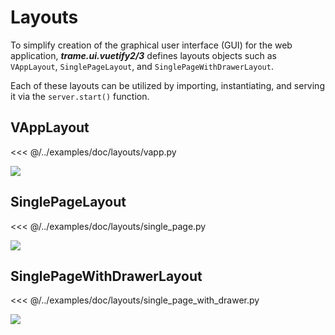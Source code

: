 # Layouts

To simplify creation of the graphical user interface (GUI) for the web application, ***trame.ui.vuetify2/3*** defines layouts objects such as `VAppLayout`, `SinglePageLayout`, and `SinglePageWithDrawerLayout`.

Each of these layouts can be utilized by importing, instantiating, and serving it via the `server.start()` function.

## VAppLayout

<<< @/../examples/doc/layouts/vapp.py

![](/assets/ui/VApp.png)

## SinglePageLayout

<<< @/../examples/doc/layouts/single_page.py

![](/assets/ui/SinglePage.png)


## SinglePageWithDrawerLayout

<<< @/../examples/doc/layouts/single_page_with_drawer.py

![](/assets/ui/SinglePageWithDrawer.png)
